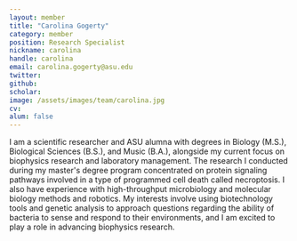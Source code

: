 ```yaml
---
layout: member
title: "Carolina Gogerty"
category: member 
position: Research Specialist
nickname: carolina
handle: carolina
email: carolina.gogerty@asu.edu
twitter: 
github: 
scholar: 
image: /assets/images/team/carolina.jpg
cv: 
alum: false
---
```

I am a scientific researcher and ASU alumna with degrees in Biology (M.S.), Biological Sciences (B.S.), and Music (B.A.), alongside my current focus on biophysics research and laboratory management. The research I conducted during my master's degree program concentrated on protein signaling pathways involved in a type of programmed cell death called necroptosis. I also have experience with high-throughput microbiology and molecular biology methods and robotics. My interests involve using biotechnology tools and genetic analysis to approach questions regarding the ability of bacteria to sense and respond to their environments, and I am excited to play a role in advancing biophysics research.